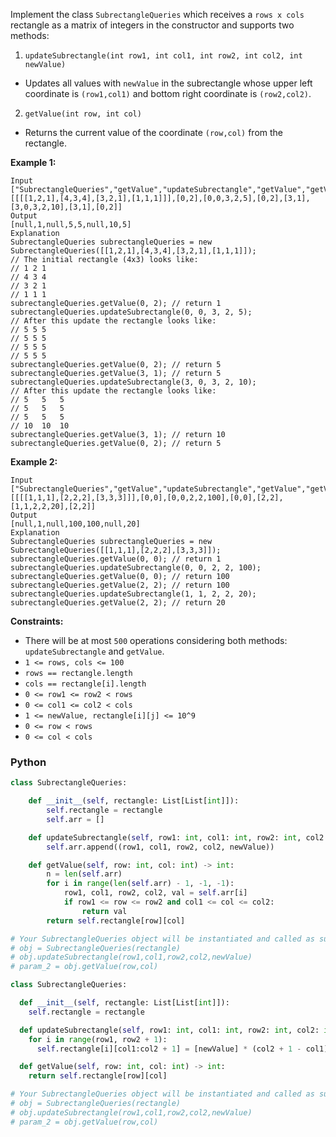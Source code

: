 Implement the class  `SubrectangleQueries` which receives a  `rows x cols`  rectangle as a matrix of integers in the
constructor and supports two methods:

1. `updateSubrectangle(int row1, int col1, int row2, int col2, int newValue)`

- Updates all values with  `newValue`  in the subrectangle whose upper left coordinate is  `(row1,col1)`  and bottom
  right coordinate is  `(row2,col2)`.

2. `getValue(int row, int col)`

- Returns the current value of the coordinate  `(row,col)`  from the rectangle.

**Example 1:**

```
Input
["SubrectangleQueries","getValue","updateSubrectangle","getValue","getValue","updateSubrectangle","getValue","getValue"]
[[[[1,2,1],[4,3,4],[3,2,1],[1,1,1]]],[0,2],[0,0,3,2,5],[0,2],[3,1],[3,0,3,2,10],[3,1],[0,2]]
Output
[null,1,null,5,5,null,10,5]
Explanation
SubrectangleQueries subrectangleQueries = new SubrectangleQueries([[1,2,1],[4,3,4],[3,2,1],[1,1,1]]);  
// The initial rectangle (4x3) looks like:
// 1 2 1
// 4 3 4
// 3 2 1
// 1 1 1
subrectangleQueries.getValue(0, 2); // return 1
subrectangleQueries.updateSubrectangle(0, 0, 3, 2, 5);
// After this update the rectangle looks like:
// 5 5 5
// 5 5 5
// 5 5 5
// 5 5 5 
subrectangleQueries.getValue(0, 2); // return 5
subrectangleQueries.getValue(3, 1); // return 5
subrectangleQueries.updateSubrectangle(3, 0, 3, 2, 10);
// After this update the rectangle looks like:
// 5   5   5
// 5   5   5
// 5   5   5
// 10  10  10 
subrectangleQueries.getValue(3, 1); // return 10
subrectangleQueries.getValue(0, 2); // return 5
```

**Example 2:**

```
Input
["SubrectangleQueries","getValue","updateSubrectangle","getValue","getValue","updateSubrectangle","getValue"]
[[[[1,1,1],[2,2,2],[3,3,3]]],[0,0],[0,0,2,2,100],[0,0],[2,2],[1,1,2,2,20],[2,2]]
Output
[null,1,null,100,100,null,20]
Explanation
SubrectangleQueries subrectangleQueries = new SubrectangleQueries([[1,1,1],[2,2,2],[3,3,3]]);
subrectangleQueries.getValue(0, 0); // return 1
subrectangleQueries.updateSubrectangle(0, 0, 2, 2, 100);
subrectangleQueries.getValue(0, 0); // return 100
subrectangleQueries.getValue(2, 2); // return 100
subrectangleQueries.updateSubrectangle(1, 1, 2, 2, 20);
subrectangleQueries.getValue(2, 2); // return 20
```

**Constraints:**

- There will be at most  `500` operations considering both methods: `updateSubrectangle`  and  `getValue`.
- `1 <= rows, cols <= 100`
- `rows == rectangle.length`
- `cols == rectangle[i].length`
- `0 <= row1 <= row2 < rows`
- `0 <= col1 <= col2 < cols`
- `1 <= newValue, rectangle[i][j] <= 10^9`
- `0 <= row < rows`
- `0 <= col < cols`

### Python

```python
class SubrectangleQueries:

    def __init__(self, rectangle: List[List[int]]):
        self.rectangle = rectangle
        self.arr = []

    def updateSubrectangle(self, row1: int, col1: int, row2: int, col2: int, newValue: int) -> None:
        self.arr.append((row1, col1, row2, col2, newValue))

    def getValue(self, row: int, col: int) -> int:
        n = len(self.arr)
        for i in range(len(self.arr) - 1, -1, -1):
            row1, col1, row2, col2, val = self.arr[i]
            if row1 <= row <= row2 and col1 <= col <= col2:
                return val
        return self.rectangle[row][col]

# Your SubrectangleQueries object will be instantiated and called as such:
# obj = SubrectangleQueries(rectangle)
# obj.updateSubrectangle(row1,col1,row2,col2,newValue)
# param_2 = obj.getValue(row,col)
```

```python
class SubrectangleQueries:

  def __init__(self, rectangle: List[List[int]]):
    self.rectangle = rectangle

  def updateSubrectangle(self, row1: int, col1: int, row2: int, col2: int, newValue: int) -> None:
    for i in range(row1, row2 + 1):
      self.rectangle[i][col1:col2 + 1] = [newValue] * (col2 + 1 - col1)

  def getValue(self, row: int, col: int) -> int:
    return self.rectangle[row][col]

# Your SubrectangleQueries object will be instantiated and called as such:
# obj = SubrectangleQueries(rectangle)
# obj.updateSubrectangle(row1,col1,row2,col2,newValue)
# param_2 = obj.getValue(row,col)
```